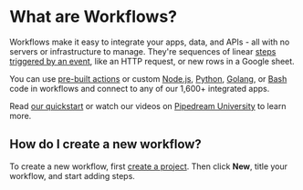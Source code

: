 # What are Workflows?

<VideoPlayer url="https://www.youtube.com/embed/wnDijEtYaT0" title="What are workflows?" />

Workflows make it easy to integrate your apps, data, and APIs - all with no servers or infrastructure to manage. They're sequences of linear [steps](https://pipedream.com/docs/workflows/steps) [triggered by an event](/workflows/steps/triggers), like an HTTP request, or new rows in a Google sheet.

You can use [pre-built actions](/workflows/steps/actions/) or custom [Node.js](https://pipedream.com/docs/code/nodejs/), [Python](https://pipedream.com/docs/code/python/), [Golang](https://pipedream.com/docs/code/go/), or [Bash](https://pipedream.com/docs/code/bash/) code in workflows and connect to any of our 1,600+ integrated apps.

Read [our quickstart](/quickstart/) or watch our videos on [Pipedream University](https://pipedream.com/university) to learn more.

## How do I create a new workflow?

To create a new workflow, first [create a project](/projects/). Then click **New**, title your workflow, and start adding steps.
